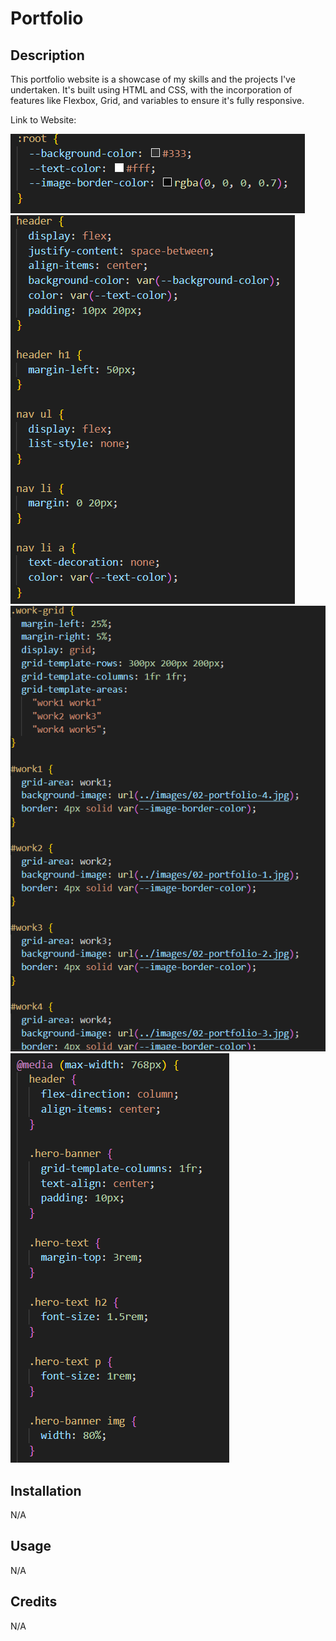 # Portfolio

## Description

This portfolio website is a showcase of my skills and the projects I've undertaken. It's built using HTML and CSS, with the incorporation of features like Flexbox, Grid, and variables to ensure it's fully responsive.

Link to Website:

![Alt text](./Screenshots/Screenshot%202023-10-23%20142217.png)
![Alt text](./screenshots/Screenshot%202023-10-23%20142316.png)
![Alt text](./Screenshots/Screenshot%202023-10-23%20142422.png)
![Alt text](./Screenshots/Screenshot%202023-10-23%20142536.png)

## Installation

N/A

## Usage

N/A

## Credits

N/A
